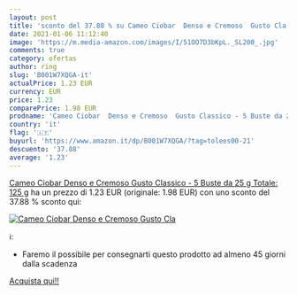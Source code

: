 ```yaml
---
layout: post
title: 'sconto del 37.88 % su Cameo Ciobar  Denso e Cremoso  Gusto Cla  '
date: 2021-01-06 11:12:40
image: 'https://m.media-amazon.com/images/I/51OO7D3bKpL._SL200_.jpg'
comments: true
category: ofertas
author: ring
slug: 'B001W7XQGA-it'
actualPrice: 1.23 EUR
currency: EUR
price: 1.23
comparePrice: 1.98 EUR
prodname: 'Cameo Ciobar  Denso e Cremoso  Gusto Classico - 5 Buste da 25 g  Totale: 125 g'
country: 'it'
flag: '🇮🇹'
buyurl: 'https://www.amazon.it/dp/B001W7XQGA/?tag=tolees00-21'
descuento: '37.88'
average: '1.23'
---
```


[Cameo Ciobar  Denso e Cremoso  Gusto Classico - 5 Buste da 25 g  Totale: 125 g](https://www.amazon.it/dp/B001W7XQGA/?tag=tolees00-21) ha un prezzo di 1.23 EUR (originale: 1.98 EUR) con uno sconto del 37.88 % sconto qui:

[![Cameo Ciobar  Denso e Cremoso  Gusto Cla](https://m.media-amazon.com/images/I/51OO7D3bKpL._SL200_.jpg)](https://www.amazon.it/dp/B001W7XQGA/?tag=tolees00-21)

ℹ️:

- Faremo il possibile per consegnarti questo prodotto ad almeno 45 giorni dalla scadenza

[Acquista qui!!](https://www.amazon.it/dp/B001W7XQGA/?tag=tolees00-21)

